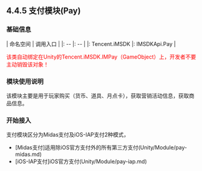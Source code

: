 ## 4.4.5 支付模块(Pay)

### 基础信息

| 命名空间 | 调用入口 |
|: -- |: -- |
|: Tencent.iMSDK |: IMSDKApi.Pay |


<font color=red>该类自动绑定在Unity的Tencent.iMSDK.IMPay（GameObject）上，开发者不要主动销毁该对象！</font>

### 模块使用说明

该模块主要是用于玩家购买（货币、道具、月点卡），获取营销活动信息，获取商品信息。

### 开始接入
  支付模块区分为Midas支付及iOS-IAP支付2种模式，
  * [Midas支付]适用除iOS官方支付外的所有第三方支付(Unity/Module/pay-midas.md)
  * [iOS-IAP支付]iOS官方支付(Unity/Module/pay-iap.md)


